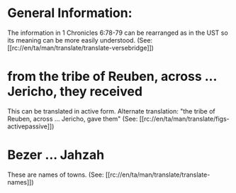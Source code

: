 # General Information:

The information in 1 Chronicles 6:78-79 can be rearranged as in the UST so its meaning can be more easily understood. (See: [[rc://en/ta/man/translate/translate-versebridge]])

# from the tribe of Reuben, across ... Jericho, they received

This can be translated in active form. Alternate translation: "the tribe of Reuben, across ... Jericho, gave them" (See: [[rc://en/ta/man/translate/figs-activepassive]])

# Bezer ... Jahzah

These are names of towns. (See: [[rc://en/ta/man/translate/translate-names]])


